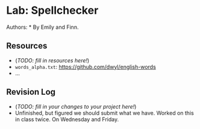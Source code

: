 # Lab: Spellchecker

Authors:  * By Emily and Finn.

## Resources

*   (_TODO: fill in resources here!_)
*   `words_alpha.txt`: <https://github.com/dwyl/english-words>
*   ...

## Revision Log

*   (_TODO: fill in your changes to your project here!_)
*   Unfinished, but figured we should submit what we have. Worked on this in class twice. On Wednesday and Friday.

